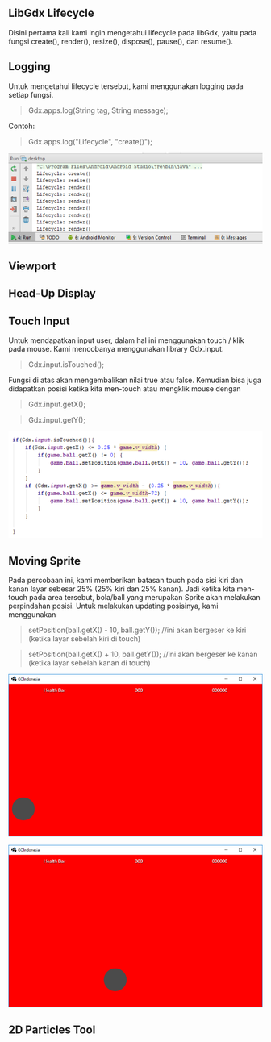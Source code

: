 
## LibGdx Lifecycle
Disini pertama kali kami ingin mengetahui lifecycle pada libGdx, yaitu pada fungsi create(), render(), resize(), dispose(), pause(), dan resume().

## Logging
Untuk mengetahui lifecycle tersebut, kami menggunakan logging pada setiap fungsi. 
> Gdx.apps.log(String tag, String message);

Contoh:

> Gdx.apps.log("Lifecycle", "create()");

![alt text](https://github.com/ardiansyah97/MobileComputing/raw/master/img/lifecycle.PNG "LibGDX Lifecycle")

## Viewport
## Head-Up Display
## Touch Input
Untuk mendapatkan input user, dalam hal ini menggunakan touch / klik pada mouse. Kami mencobanya menggunakan library Gdx.input. 
>Gdx.input.isTouched(); 

Fungsi di atas akan mengembalikan nilai true atau false. Kemudian bisa juga didapatkan posisi ketika kita men-touch atau mengklik mouse dengan
>Gdx.input.getX();

>Gdx.input.getY();

![alt text](https://github.com/ardiansyah97/MobileComputing/raw/master/img/input.png "Touch Input")

## Moving Sprite
Pada percobaan ini, kami memberikan batasan touch pada sisi kiri dan kanan layar sebesar 25% (25% kiri dan 25% kanan). Jadi ketika kita men-touch pada area tersebut, bola/ball yang merupakan Sprite akan melakukan perpindahan posisi. Untuk melakukan updating posisinya, kami menggunakan
>setPosition(ball.getX() - 10, ball.getY()); //ini akan bergeser ke kiri (ketika layar sebelah kiri di touch)

>setPosition(ball.getX() + 10, ball.getY()); //ini akan bergeser ke kanan (ketika layar sebelah kanan di touch)

![alt text](https://github.com/ardiansyah97/MobileComputing/raw/master/img/hud.png "Before Clicked/Touched")

![alt text](https://github.com/ardiansyah97/MobileComputing/raw/master/img/move.png "After Clicked/Touched")

## 2D Particles Tool
